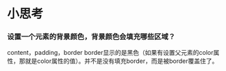 # 小思考
### 设置一个元素的背景颜色，背景颜色会填充哪些区域？
content，padding，border
border显示的是黑色（如果有设置父元素的color属性，那就是color属性的值）。并不是没有填充border，而是被border覆盖住了。